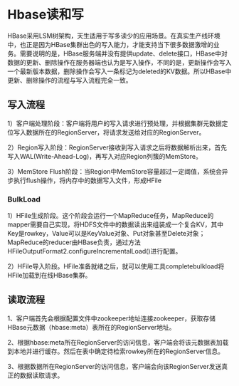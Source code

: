 # Hbase读和写
HBase采用LSM树架构，天生适用于写多读少的应用场景。在真实生产线环境中，也正是因为HBase集群出色的写入能力，才能支持当下很多数据激增的业务。需要说明的是，HBase服务端并没有提供update、delete接口，HBase中对数据的更新、删除操作在服务器端也认为是写入操作，不同的是，更新操作会写入一个最新版本数据，删除操作会写入一条标记为deleted的KV数据。所以HBase中更新、删除操作的流程与写入流程完全一致。


## 写入流程

1）客户端处理阶段：客户端将用户的写入请求进行预处理，并根据集群元数据定位写入数据所在的RegionServer，将请求发送给对应的RegionServer。

2）Region写入阶段：RegionServer接收到写入请求之后将数据解析出来，首先写入WAL(Write-Ahead-Log)，再写入对应Region列簇的MemStore。

3）MemStore Flush阶段：当Region中MemStore容量超过一定阈值，系统会异步执行flush操作，将内存中的数据写入文件，形成HFile


### BulkLoad
1）HFile生成阶段。这个阶段会运行一个MapReduce任务，MapReduce的mapper需要自己实现，将HDFS文件中的数据读出来组装成一个复合KV，其中Key是rowkey，Value可以是KeyValue对象、Put对象甚至Delete对象；MapReduce的reducer由HBase负责，通过方法HFileOutputFormat2.configureIncrementalLoad()进行配置。

2）HFile导入阶段。HFile准备就绪之后，就可以使用工具completebulkload将HFile加载到在线HBase集群。

##  读取流程

1、客户端首先会根据配置文件中zookeeper地址连接zookeeper，获取存储HBase元数据（hbase:meta）表所在的RegionServer地址。

2、根据hbase:meta所在RegionServer的访问信息，客户端会将该元数据表加载到本地并进行缓存。然后在表中确定待检索rowkey所在的RegionServer信息。

3、根据数据所在RegionServer的访问信息，客户端会向该RegionServer发送真正的数据读取请求。


